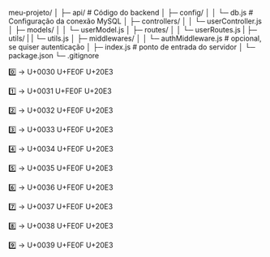 meu-projeto/
│
├─ api/                 # Código do backend
│  ├─ config/
│  │   └─ db.js         # Configuração da conexão MySQL
│  ├─ controllers/
│  │   └─ userController.js
│  ├─ models/
│  │   └─ userModel.js
│  ├─ routes/
│  │   └─ userRoutes.js
|  ├─ utils/
|  |   └─ utils.js 
│  ├─ middlewares/
│  │   └─ authMiddleware.js  # opcional, se quiser autenticação
│  ├─ index.js           # ponto de entrada do servidor
│  └─ package.json
└─ .gitignore




0️⃣ → U+0030 U+FE0F U+20E3

1️⃣ → U+0031 U+FE0F U+20E3

2️⃣ → U+0032 U+FE0F U+20E3

3️⃣ → U+0033 U+FE0F U+20E3

4️⃣ → U+0034 U+FE0F U+20E3

5️⃣ → U+0035 U+FE0F U+20E3

6️⃣ → U+0036 U+FE0F U+20E3

7️⃣ → U+0037 U+FE0F U+20E3

8️⃣ → U+0038 U+FE0F U+20E3

9️⃣ → U+0039 U+FE0F U+20E3